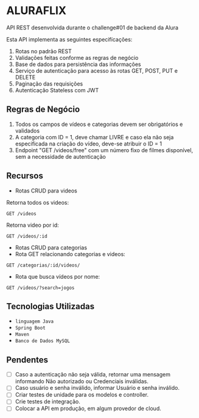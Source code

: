 # ALURAFLIX
API REST desenvolvida durante o challenge#01 de backend da Alura

Esta API implementa as seguintes especifícações:
1. Rotas no padrão REST
2. Validações feitas conforme as regras de negócio
3. Base de dados para persistência das informações
4. Serviço de autenticação para acesso às rotas GET, POST, PUT e DELETE
5. Paginação das requisições
6. Autenticação Stateless com JWT

## Regras de Negócio
1. Todos os campos de vídeos e categorias devem ser obrigatórios e validados
2. A categoria com ID = 1, deve chamar LIVRE e caso ela não seja especificada na criação do vídeo, deve-se atribuir o ID = 1
3. Endpoint "GET /videos/free" com um número fixo de filmes disponível, sem a necessidade de autenticação

## Recursos
- Rotas CRUD para videos

Retorna todos os videos:
```
GET /videos
```

Retorna video por id:
```
GET /videos/:id
```

- Rotas CRUD para categorias
- Rota GET relacionando categorias e videos:
```
GET /categorias/:id/videos/
```
- Rota que busca vídeos por nome:
```
GET /videos/?search=jogos
```

## Tecnologias Utilizadas
- `linguagem Java`
- `Spring Boot`
- `Maven`
- `Banco de Dados MySQL`

## Pendentes
- [ ] Caso a autenticação não seja válida, retornar uma mensagem informando Não autorizado ou Credenciais inválidas.
- [ ] Caso usuário e senha inválido, informar Usuário e senha inválido.
- [ ] Criar testes de unidade para os modelos e controller.
- [ ] Crie testes de integração.
- [ ] Colocar a API em produção, em algum provedor de cloud.